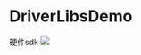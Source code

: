 # DriverLibsDemo
硬件sdk
[![](https://jitpack.io/v/smalldrigon/DriverLibsDemo.svg)](https://jitpack.io/#smalldrigon/DriverLibsDemo)
